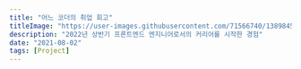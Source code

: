 ```yaml
---
title: "어느 코더의 취업 회고"
titleImage: "https://user-images.githubusercontent.com/71566740/138984519-ab414f4d-216b-4e9d-b83c-f40edf0d5f78.jpeg"
description: "2022년 상반기 프론트엔드 엔지니어로서의 커리어를 시작한 경험"
date: "2021-08-02"
tags: [Project]
---
```

